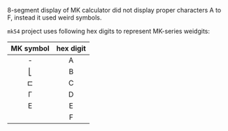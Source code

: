 8-segment display of MK calculator did not display proper characters A to F,
instead it used weird symbols.

`mk54` project uses following hex digits to represent MK-series weidgits:

| MK symbol | hex digit |
|:---------:|:---------:|
|     -     |     A     |
|     ⎣     |     B     |
|     ⊏     |     C     |
|     Г     |     D     |
|     E     |     E     |
|           |     F     |